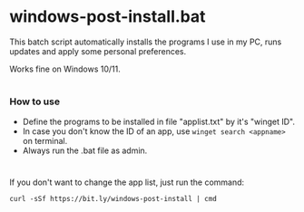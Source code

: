# windows-post-install.bat

This batch script automatically installs the programs I use in my PC, runs updates and apply some personal preferences.

Works fine on Windows 10/11.

#
### How to use
* Define the programs to be installed in file "applist.txt" by it's "winget ID". 
* In case you don't know the ID of an app, use `winget search <appname>` on terminal.
* Always run the .bat file as admin.
#
If you don't want to change the app list, just run the command:
```
curl -sSf https://bit.ly/windows-post-install | cmd
```
